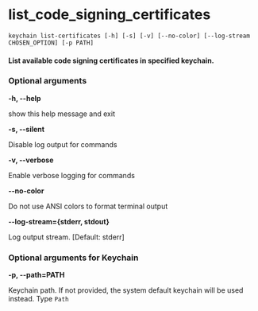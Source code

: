 
list_code_signing_certificates
==============================


``keychain list-certificates [-h] [-s] [-v] [--no-color] [--log-stream CHOSEN_OPTION] [-p PATH]  ``
#### List available code signing certificates in specified keychain.

### Optional arguments


**-h, --help**

show this help message and exit

**-s, --silent**

Disable log output for commands

**-v, --verbose**

Enable verbose logging for commands

**--no-color**

Do not use ANSI colors to format terminal output

**--log-stream={stderr, stdout}**

Log output stream. [Default: stderr]
### Optional arguments for Keychain


**-p, --path=PATH**

Keychain path. If not provided, the system default keychain will be used instead. Type `Path`